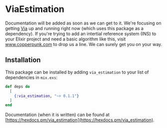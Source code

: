 # ViaEstimation

Documentation will be added as soon as we can get to it. We're focusing on getting [Via](https://github.com/copperpunk-elixir/via) up and running right now (which uses this package as a dependency). If you're trying to add an intertial reference system (INS) to your Elixir project and need a basic algorithm like this, visit www.copperpunk.com to drop us a line. We can surely get you on your way.

## Installation

This package can be installed by adding `via_estimation` to your list of dependencies in `mix.exs`:

```elixir
def deps do
  [
    {:via_estimation, "~> 0.1.1"}
  ]
end
```

Documentation (when it is written) can be found at [https://hexdocs.pm/via_estimation](https://hexdocs.pm/via_estimation).


